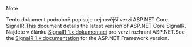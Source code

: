 > [!NOTE]
> <span data-ttu-id="ae9b3-101">Tento dokument podrobně popisuje nejnovější verzi ASP.NET Core SignalR.</span><span class="sxs-lookup"><span data-stu-id="ae9b3-101">This document details the latest version of ASP.NET Core SignalR.</span></span> <span data-ttu-id="ae9b3-102">Najdete v článku [SignalR 1.x dokumentaci](../../aspnet/signalr/) pro verzi rozhraní ASP.NET.</span><span class="sxs-lookup"><span data-stu-id="ae9b3-102">See the [SignalR 1.x documentation](../../aspnet/signalr/) for the ASP.NET Framework version.</span></span>
